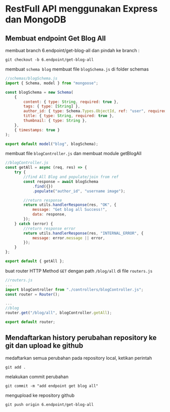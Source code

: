 # RestFull API menggunakan Express dan MongoDB

## Membuat endpoint Get Blog All

membuat branch 6.endpoint/get-blog-all dan pindah ke branch :

```console
git checkout -b 6.endpoint/get-blog-all
```

membuat `schema blog`
membuat file `blogSchema.js` di folder schemas

```js
//schemas/blogSchema.js
import { Schema, model } from "mongoose";

const blogSchema = new Schema(
    {
        content: { type: String, required: true },
        tags: { type: [String] },
        author_id: { type: Schema.Types.ObjectId, ref: "user", required: true },
        title: { type: String, required: true },
        thumbnail: { type: String },
    },
    { timestamps: true }
);

export default model("blog", blogSchema);
```

membuat file `blogController.js` dan membuat module getBlogAll

```js
//blogController.js
const getAll = async (req, res) => {
    try {
        //find All Blog and populate/join from ref
        const response = await blogSchema
            .find({})
            .populate("author_id", "username image");

        //return response
        return utils.handlerResponse(res, "OK", {
            message: "Get blog all Success!",
            data: response,
        });
    } catch (error) {
        //return response error
        return utils.handlerResponse(res, "INTERNAL_ERROR", {
            message: error.message || error,
        });
    }
};

export default { getAll };
```

buat router HTTP Method `GET` dengan path `/blog/all` di file `routers.js`

```js
//routers.js
...
import blogController from "./controllers/blogController.js";
const router = Router();

...
//blog
router.get("/blog/all", blogController.getAll);

export default router;
```

## Mendaftarkan history perubahan repository ke git dan upload ke github

medaftarkan semua perubahan pada repository local, ketikan perintah

```console
git add .
```

melakukan commit perubahan

```console
git commit -m "add endpoint get blog all"
```

mengupload ke repository github

```console
git push origin 6.endpoint/get-blog-all
```
